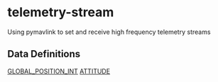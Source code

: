 # telemetry-stream
Using pymavlink to set and receive high frequency telemetry streams

## Data Definitions
[GLOBAL_POSITION_INT](https://mavlink.io/en/messages/common.html#GLOBAL_POSITION_INT)
[ATTITUDE](https://mavlink.io/en/messages/common.html#ATTITUDE)